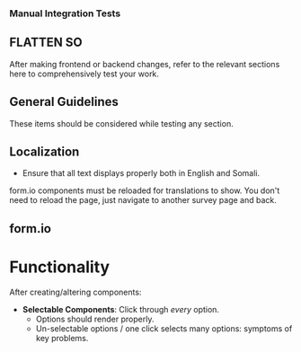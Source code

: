### Manual Integration Tests
## FLATTEN SO

After making frontend or backend changes, refer to the relevant sections here to comprehensively test your work.

## General Guidelines

These items should be considered while testing any section.

## Localization

* Ensure that all text displays properly both in English and Somali.

form.io components must be reloaded for translations to show. You don't need to reload the page, just navigate to another survey page and back.

## form.io

# Functionality

After creating/altering components:

* **Selectable Components**: Click through *every* option.
	* Options should render properly.
	* Un-selectable options / one click selects many options: symptoms of key problems.
	










